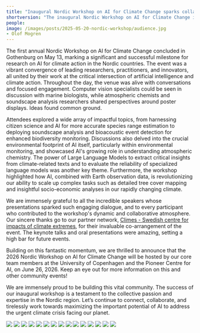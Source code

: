 ```yaml
---
title: "Inaugural Nordic Workshop on AI for Climate Change sparks collaboration and looks to the future"
shortversion: "The inaugural Nordic Workshop on AI for Climate Change in Gothenburg successfully united leading researchers, practitioners, and innovators, fostering lively interdisciplinary discussions and idea exchange on topics ranging from biodiversity monitoring to the environmental footprint of AI. Building on this enthusiastic and collaborative atmosphere, the community is now looking forward to future events, with the 2026 workshop already confirmed to be hosted by the University of Copenhagen and the Pioneer Centre for AI. This vital initiative continues to build a strong Nordic network dedicated to maximizing AI's potential in addressing the urgent climate crisis."
people:
image: /images/posts/2025-05-20-nordic-workshop/audience.jpg
- Olof Mogren
---
```

 
The first annual Nordic Workshop on AI for Climate Change concluded in Gothenburg on May 13, marking a significant and successful milestone for research on AI for climate action in the Nordic countries. The event was a vibrant convergence of leading researchers, practitioners, and innovators, all united by their work at the critical intersection of artificial intelligence and climate action. Throughout the day, the venue was alive with conversations and focused engagement. Computer vision specialists could be seen in discussion with marine biologists, while atmospheric chemists and soundscape analysis researchers shared perspectives around poster displays. Ideas found common ground.

Attendees explored a wide array of impactful topics, from harnessing citizen science and AI for more accurate species range estimation to deploying soundscape analysis and bioacoustic event detection for enhanced biodiversity monitoring. Discussions also delved into the crucial environmental footprint of AI itself, particularly within environmental monitoring, and showcased AI's growing role in understanding atmospheric chemistry. The power of Large Language Models to extract critical insights from climate-related texts and to evaluate the reliability of specialized language models was another key theme. Furthermore, the workshop highlighted how AI, combined with Earth observation data, is revolutionizing our ability to scale up complex tasks such as detailed tree cover mapping and insightful socio-economic analyses in our rapidly changing climate.

We are immensely grateful to all the incredible speakers whose presentations sparked such engaging dialogue, and to every participant who contributed to the workshop's dynamic and collaborative atmosphere. Our sincere thanks go to our partner network, [Climes - Swedish centre for impacts of climate extremes](https://climes.se/), for their invaluable co-arrangement of the event. The keynote talks and oral presentations were amazing, setting a high bar for future events.

Building on this fantastic momentum, we are thrilled to announce that the 2026 Nordic Workshop on AI for Climate Change will be hosted by our core team members at the University of Copenhagen and the Pioneer Centre for AI, on June 26, 2026. Keep an eye out for more information on this and other community events!

We are immensely proud to be building this vital community. The success of our inaugural workshop is a testament to the collective passion and expertise in the Nordic region. Let’s continue to connect, collaborate, and tirelessly work towards maximizing the important potential of AI to address the urgent climate crisis facing our planet.

![](/images/posts/2025-05-20-nordic-workshop/oisin.jpg)
![](/images/posts/2025-05-20-nordic-workshop/ed.jpg)
![](/images/posts/2025-05-20-nordic-workshop/hilda.jpg)
![](/images/posts/2025-05-20-nordic-workshop/dan.jpg)
![](/images/posts/2025-05-20-nordic-workshop/olof.jpg)
![](/images/posts/2025-05-20-nordic-workshop/christian.jpg)
![](/images/posts/2025-05-20-nordic-workshop/nico.jpg)
![](/images/posts/2025-05-20-nordic-workshop/stefanos.jpg)
![](/images/posts/2025-05-20-nordic-workshop/alouette.jpg)
![](/images/posts/2025-05-20-nordic-workshop/shorouq.jpg)
![](/images/posts/2025-05-20-nordic-workshop/david.jpg)
![](/images/posts/2025-05-20-nordic-workshop/introduction.jpg)
![](/images/posts/2025-05-20-nordic-workshop/outdoors.jpg)
![](/images/posts/2025-05-20-nordic-workshop/coffee.jpg)
![](/images/posts/2025-05-20-nordic-workshop/christian-outdoors.jpg)


